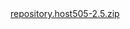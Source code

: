 <!DOCTYPE html>
<html>
  <head></head>
  <body>
    <a href="repository.host505-2.5.zip">repository.host505-2.5.zip</a>
 </body>
</html>
